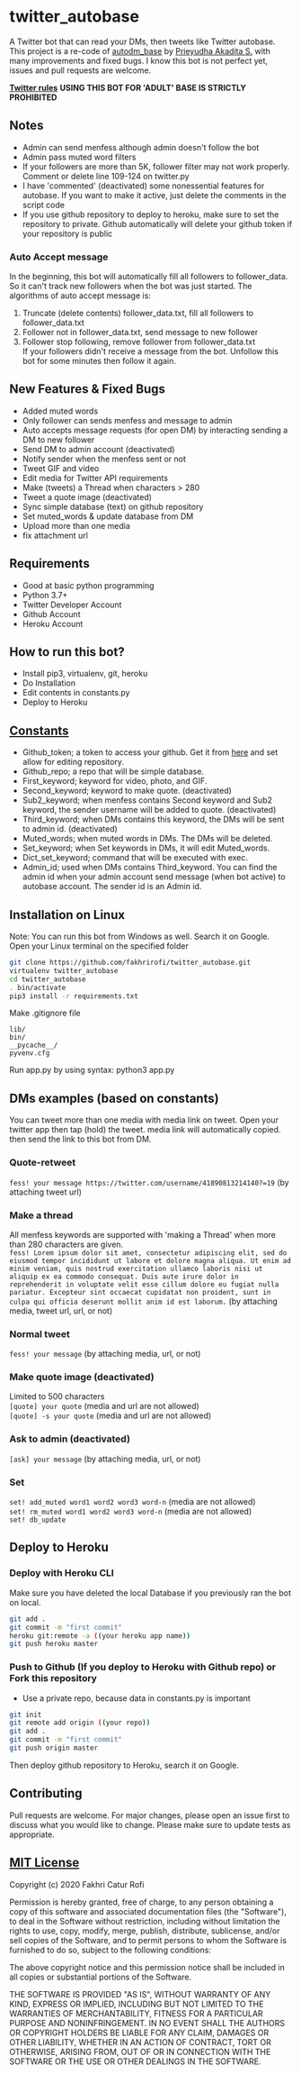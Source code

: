 # twitter_autobase
A Twitter bot that can read your DMs, then tweets like Twitter autobase. This project is a re-code of [autodm_base](https://github.com/ydhnwb/autodm_base) by [Prieyudha Akadita S.](https://github.com/ydhnwb) with many improvements and fixed bugs. I know this bot is not perfect yet, issues and pull requests are welcome.

**[Twitter rules](https://help.twitter.com/en/rules-and-policies/twitter-search-policies)**
**USING THIS BOT FOR 'ADULT' BASE IS STRICTLY PROHIBITED** <br>

## Notes
- Admin can send menfess although admin doesn't follow the bot
- Admin pass muted word filters
- If your followers are more than 5K, follower filter may not work properly. Comment or delete line 109-124 on twitter.py
- I have 'commented' (deactivated) some nonessential features for autobase. If you want to make it active, just delete the comments in the script code
- If you use github repository to deploy to heroku, make sure to set the repository to private. Github automatically will delete your github token if your repository is public

### Auto Accept message 
In the beginning, this bot will automatically fill all followers to follower_data. So it can't track new followers when the bot was just started. The algorithms of auto accept message is:
1. Truncate (delete contents) follower_data.txt, fill all followers to follower_data.txt
2. Follower not in follower_data.txt, send message to new follower
3. Follower stop following, remove follower from follower_data.txt <br>
If your followers didn't receive a message from the bot. Unfollow this bot for some minutes then follow it again.

## New Features & Fixed Bugs
- Added muted words
- Only follower can sends menfess and message to admin
- Auto accepts message requests (for open DM) by interacting sending a DM to new follower
- Send DM to admin account (deactivated)
- Notify sender when the menfess sent or not
- Tweet GIF and video
- Edit media for Twitter API requirements
- Make (tweets) a Thread when characters > 280
- Tweet a quote image (deactivated)
- Sync simple database (text) on github repository
- Set muted_words & update database from DM
- Upload more than one media
- fix attachment url 

## Requirements
- Good at basic python programming
- Python 3.7+
- Twitter Developer Account
- Github Account
- Heroku Account

## How to run this bot?
- Install pip3, virtualenv, git, heroku
- Do Installation
- Edit contents in constants.py
- Deploy to Heroku

## [Constants](https://github.com/fakhrirofi/twitter_autobase/blob/master/constants.py)
- Github_token; a token to access your github. Get it from [here](https://github.com/settings/tokens) and set allow for editing repository.
- Github_repo; a repo that will be simple database.
- First_keyword; keyword for video, photo, and GIF.
- Second_keyword; keyword to make quote. (deactivated)
- Sub2_keyword; when menfess contains Second keyword and Sub2 keyword, the sender username will be added to quote. (deactivated)
- Third_keyword; when DMs contains this keyword, the DMs will be sent to admin id. (deactivated)
- Muted_words; when muted words in DMs. The DMs will be deleted.
- Set_keyword; when Set keywords in DMs, it will edit Muted_words.
- Dict_set_keyword; command that will be executed with exec.
- Admin_id; used when DMs contains Third_keyword. You can find the admin id when your admin account send message (when bot active) to autobase account. The sender id is an Admin id.

## Installation on Linux
Note: You can run this bot from Windows as well. Search it on Google. <br>
Open your Linux terminal on the specified folder <br>
```bash
git clone https://github.com/fakhrirofi/twitter_autobase.git
virtualenv twitter_autobase
cd twitter_autobase
. bin/activate
pip3 install -r requirements.txt
```
Make .gitignore file <br>
```
lib/
bin/
__pycache__/
pyvenv.cfg
```
Run app.py by using syntax: python3 app.py



## DMs examples (based on constants)
You can tweet more than one media with media link on tweet. Open your twitter app then tap (hold) the tweet. media link will automatically copied. then send the link to this bot from DM.
### Quote-retweet
`fess! your message https://twitter.com/username/41890813214140?=19` (by attaching tweet url)
### Make a thread
All menfess keywords are supported with 'making a Thread' when more than 280 characters are given. <br>
`fess! Lorem ipsum dolor sit amet, consectetur adipiscing elit, sed do eiusmod tempor incididunt ut labore et dolore magna aliqua. Ut enim ad minim veniam, quis nostrud exercitation ullamco laboris nisi ut aliquip ex ea commodo consequat. Duis aute irure dolor in reprehenderit in voluptate velit esse cillum dolore eu fugiat nulla pariatur. Excepteur sint occaecat cupidatat non proident, sunt in culpa qui officia deserunt mollit anim id est laborum.` (by attaching media, tweet url, url, or not)
### Normal tweet
`fess! your message` (by attaching media, url, or not)
### Make quote image (deactivated)
Limited to 500 characters <br>
`[quote] your quote` (media and url are not allowed) <br>
`[quote] -s your quote` (media and url are not allowed)
### Ask to admin (deactivated)
`[ask] your message` (by attaching media, url, or not)
### Set
`set! add_muted word1 word2 word3 word-n` (media are not allowed) <br>
`set! rm_muted word1 word2 word3 word-n` (media are not allowed) <br>
`set! db_update`


## Deploy to Heroku
### Deploy with Heroku CLI
Make sure you have deleted the local Database if you previously ran the bot on local.
```bash
git add .
git commit -m "first commit"
heroku git:remote -a ((your heroku app name))
git push heroku master
```
### Push to Github (If you deploy to Heroku with Github repo) or Fork this repository
- Use a private repo, because data in constants.py is important
```bash
git init
git remote add origin ((your repo))
git add .
git commit -m "first commit"
git push origin master
```
Then deploy github repository to Heroku, search it on Google. <br>


## Contributing
Pull requests are welcome. For major changes, please open an issue first to discuss what you would like to change. Please make sure to update tests as appropriate.

## [MIT License](https://github.com/fakhrirofi/twitter_autobase/blob/master/LICENSE)

Copyright (c) 2020 Fakhri Catur Rofi

Permission is hereby granted, free of charge, to any person obtaining a copy
of this software and associated documentation files (the "Software"), to deal
in the Software without restriction, including without limitation the rights
to use, copy, modify, merge, publish, distribute, sublicense, and/or sell
copies of the Software, and to permit persons to whom the Software is
furnished to do so, subject to the following conditions:

The above copyright notice and this permission notice shall be included in all
copies or substantial portions of the Software.

THE SOFTWARE IS PROVIDED "AS IS", WITHOUT WARRANTY OF ANY KIND, EXPRESS OR
IMPLIED, INCLUDING BUT NOT LIMITED TO THE WARRANTIES OF MERCHANTABILITY,
FITNESS FOR A PARTICULAR PURPOSE AND NONINFRINGEMENT. IN NO EVENT SHALL THE
AUTHORS OR COPYRIGHT HOLDERS BE LIABLE FOR ANY CLAIM, DAMAGES OR OTHER
LIABILITY, WHETHER IN AN ACTION OF CONTRACT, TORT OR OTHERWISE, ARISING FROM,
OUT OF OR IN CONNECTION WITH THE SOFTWARE OR THE USE OR OTHER DEALINGS IN THE
SOFTWARE.
